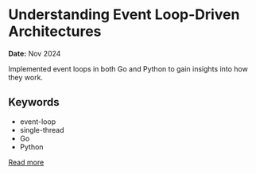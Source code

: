 # Understanding Event Loop-Driven Architectures

**Date:** Nov 2024

Implemented event loops in both Go and Python to gain insights into how they work.

## Keywords
- event-loop
- single-thread
- Go
- Python




[Read more](https://utkarshkhandelwal.substack.com/p/implementation-and-understanding?r=rvgvb)
